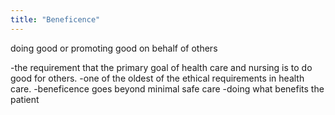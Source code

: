 ```yaml
---
title: "Beneficence"
---
```

doing good or promoting good on behalf of others

-the requirement that the primary goal of health care and nursing is to do good for others.
-one of the oldest of the ethical requirements in health care.
-beneficence goes beyond minimal safe care
-doing what benefits the patient

